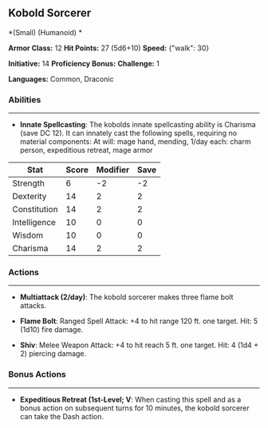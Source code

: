 ## Kobold Sorcerer
*(Small) (Humanoid) *

**Armor Class:** 12
**Hit Points:** 27 (5d6+10)
**Speed:** {"walk": 30}

**Initiative:** 14
**Proficiency Bonus:**
**Challenge:** 1

**Languages:** Common, Draconic

### Abilities
 --- 
- **Innate Spellcasting**: The kobolds innate spellcasting ability is Charisma (save DC 12). It can innately cast the following spells, requiring no material components: At will: mage hand, mending, 1/day each: charm person, expeditious retreat, mage armor



| Stat | Score | Modifier | Save |
| ---- | ---- | ---- | ---- |
| Strength | 6 | -2 | -2 |
| Dexterity | 14 | 2 | 2 |
| Constitution | 14 | 2 | 2 |
| Intelligence | 10 | 0 | 0 |
| Wisdom | 10 | 0 | 0 |
| Charisma | 14 | 2 | 2 |

### Actions
 --- 
- **Multiattack (2/day)**: The kobold sorcerer makes three flame bolt attacks.

- **Flame Bolt**: Ranged Spell Attack: +4 to hit  range 120 ft.  one target. Hit: 5 (1d10) fire damage.

- **Shiv**: Melee Weapon Attack: +4 to hit  reach 5 ft.  one target. Hit: 4 (1d4 + 2) piercing damage.

### Bonus Actions
 --- 
- **Expeditious Retreat (1st-Level; V**: When casting this spell and as a bonus action on subsequent turns for 10 minutes, the kobold sorcerer can take the Dash action.

